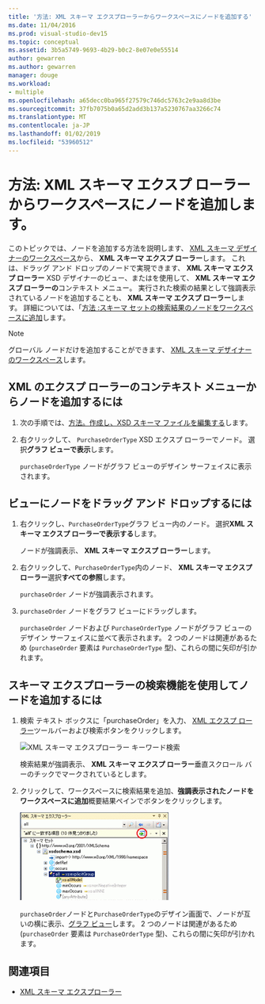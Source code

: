 ```yaml
---
title: '方法: XML スキーマ エクスプローラーからワークスペースにノードを追加する'
ms.date: 11/04/2016
ms.prod: visual-studio-dev15
ms.topic: conceptual
ms.assetid: 3b5a5749-9693-4b29-b0c2-8e07e0e55514
author: gewarren
ms.author: gewarren
manager: douge
ms.workload:
- multiple
ms.openlocfilehash: a65decc0ba965f27579c746dc5763c2e9aa8d3be
ms.sourcegitcommit: 37fb7075b0a65d2add3b137a5230767aa3266c74
ms.translationtype: MT
ms.contentlocale: ja-JP
ms.lasthandoff: 01/02/2019
ms.locfileid: "53960512"
---
```

# <a name="how-to-add-nodes-to-the-workspace-from-the-xml-schema-explorer"></a>方法: XML スキーマ エクスプ ローラーからワークスペースにノードを追加します。

このトピックでは、ノードを追加する方法を説明します、 [XML スキーマ デザイナーのワークスペース](../xml-tools/xml-schema-designer-workspace.md)から、 **XML スキーマ エクスプ ローラー**します。 これは、ドラッグ アンド ドロップのノードで実現できます、 **XML スキーマ エクスプ ローラー** XSD デザイナーのビュー、またはを使用して、 **XML スキーマ エクスプ ローラーの**コンテキスト メニュー。 実行された検索の結果として強調表示されているノードを追加することも、 **XML スキーマ エクスプ ローラー**します。 詳細については、「[方法 :スキーマ セットの検索結果のノードをワークスペースに追加](../xml-tools/how-to-add-schema-set-search-result-nodes-to-the-workspace.md)します。

> [!NOTE]
> グローバル ノードだけを追加することができます、 [XML スキーマ デザイナーのワークスペース](../xml-tools/xml-schema-designer-workspace.md)します。

## <a name="to-add-nodes-through-the-xml-explorer-context-menu"></a>XML のエクスプ ローラーのコンテキスト メニューからノードを追加するには

1.  次の手順では、[方法。作成し、XSD スキーマ ファイルを編集する](../xml-tools/how-to-create-and-edit-an-xsd-schema-file.md)します。

2.  右クリックして、 `PurchaseOrderType` XSD エクスプ ローラーでノード。 選択**グラフ ビューで表示**します。

     `purchaseOrderType` ノードがグラフ ビューのデザイン サーフェイスに表示されます。

## <a name="to-drag-and-drop-a-node-on-to-a-view"></a>ビューにノードをドラッグ アンド ドロップするには

1.  右クリックし、`PurchaseOrderType`グラフ ビュー内のノード。 選択**XML スキーマ エクスプ ローラーで表示する**します。

     ノードが強調表示、 **XML スキーマ エクスプ ローラー**します。

2.  右クリックして、`PurchaseOrderType`内のノード、 **XML スキーマ エクスプ ローラー**選択**すべての参照**します。

     `purchaseOrder` ノードが強調表示されます。

3.  `purchaseOrder` ノードをグラフ ビューにドラッグします。

     `purchaseOrder` ノードおよび `PurchaseOrderType` ノードがグラフ ビューのデザイン サーフェイスに並べて表示されます。 2 つのノードは関連があるため (`purchaseOrder` 要素は `PurchaseOrderType` 型)、これらの間に矢印が引かれます。

## <a name="to-add-nodes-using-the-schema-explorer-search-capability"></a>スキーマ エクスプローラーの検索機能を使用してノードを追加するには

1.  検索 テキスト ボックスに「purchaseOrder」を入力、 [XML エクスプ ローラー](../xml-tools/xml-schema-explorer.md)ツールバーおよび検索ボタンをクリックします。

     ![XML スキーマ エクスプローラー キーワード検索](../xml-tools/media/schemaexplorersearch.gif)

     検索結果が強調表示、 **XML スキーマ エクスプ ローラー**垂直スクロール バーのチックでマークされているとします。

2.  クリックして、ワークスペースに検索結果を追加、**強調表示されたノードをワークスペースに追加**概要結果ペインでボタンをクリックします。

     ![XML スキーマ エクスプローラー検索結果](../xml-tools/media/schemaexplorersearchresult.gif)

     `purchaseOrder`ノードと`PurchaseOrderType`のデザイン画面で、ノードが互いの横に表示、[グラフ ビュー](../xml-tools/graph-view.md)します。 2 つのノードは関連があるため (`purchaseOrder` 要素は `PurchaseOrderType` 型)、これらの間に矢印が引かれます。

## <a name="see-also"></a>関連項目

- [XML スキーマ エクスプローラー](../xml-tools/xml-schema-explorer.md)